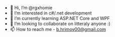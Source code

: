 - 👋 Hi, I’m @rgxhomie
- 👀 I’m interested in c#/.net development
- 🌱 I’m currently learning ASP.NET Core and WPF
- 💞️ I’m looking to collaborate on litteraly anyone :)
- 📫 How to reach me - b.hrimov00@gmail.com

<!---
rgxhomie/rgxhomie is a ✨ special ✨ repository because its `README.md` (this file) appears on your GitHub profile.
You can click the Preview link to take a look at your changes.
--->

